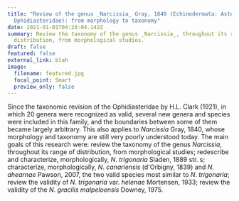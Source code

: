 ```yaml
---
title: "Review of the genus _Narcissia_ Gray, 1840 (Echinodermata: Asteroidea:
  Ophidiasteridae): from morphology to taxonomy"
date: 2021-01-01T04:24:04.142Z
summary: Review the taxonomy of the genus _Narcissia_, throughout its range of
  distribution, from morphological studies.
draft: false
featured: false
external_link: blah
image:
  filename: featured.jpg
  focal_point: Smart
  preview_only: false
---
```

Since the taxonomic revision of the Ophidiasteridae by H.L. Clark (1921), in which 20 generawere recognized as valid, several new genera and species were included in this family, and theboundaries between some of them became largely arbitrary. This also applies to _Narcissia_ Gray,1840, whose morphology and taxonomy are still very poorly understood today. The main goalsof this research were: review the taxonomy of the genus _Narcissia_, throughout its range ofdistribution, from morphological studies; redescribe and characterize, morphologically, _N_._trigonaria_ Sladen, 1889 str. s; characterize, morphologically, _N_. _canariensis_ (d'Orbigny, 1839) and _N_. _ahearnae_ Pawson, 2007, the two valid species most similar to _N_._trigonaria_; review the validity of _N_._trigonaria_ var. _helenae_ Mortensen, 1933; review the validity of the _N_. _gracilis malpeloensis_ Downey, 1975.
